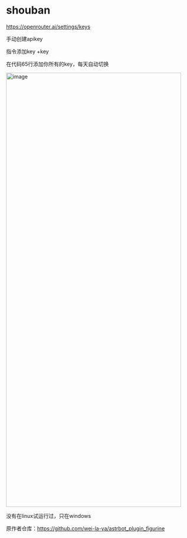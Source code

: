 # shouban

https://openrouter.ai/settings/keys

手动创建apikey

指令添加key +key

在代码65行添加你所有的key，每天自动切换

<img width="474" height="1175" alt="image" src="https://github.com/user-attachments/assets/a3e12098-fb1e-4ee3-87d1-a94007c4c4d3" />

没有在linux试运行过，只在windows

原作者仓库：https://github.com/wei-la-ya/astrbot_plugin_figurine
